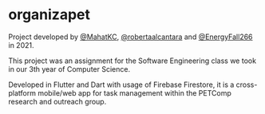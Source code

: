 # organizapet

Project developed by  [@MahatKC](https://www.github.com/MahatKC), [@robertaalcantara](https://github.com/robertaalcantara) and [@EnergyFall266](https://github.com/EnergyFall266) in 2021.

This project was an assignment for the Software Engineering class we took in our 3th year of Computer Science.

Developed in Flutter and Dart with usage of Firebase Firestore, it is a cross-platform mobile/web app for task management within the PETComp research and outreach group.
